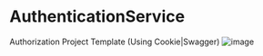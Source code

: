 # AuthenticationService
Authorization Project Template (Using Cookie|Swagger)
![image](https://user-images.githubusercontent.com/101334622/224495939-f551c608-6ad9-4951-860f-8075ca5f6ac4.png)
